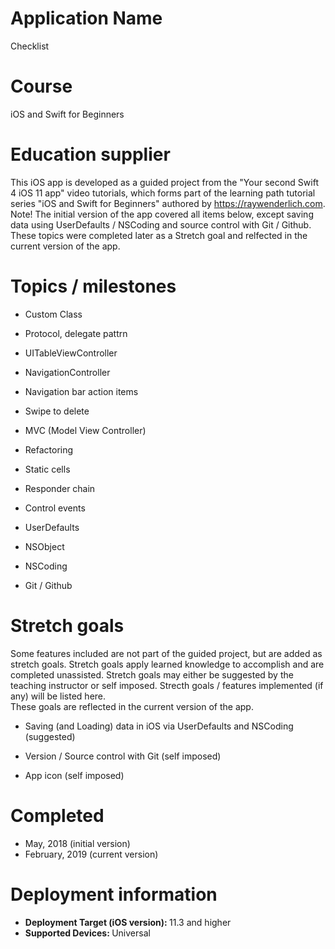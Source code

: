 # Application Name
Checklist

# Course
iOS and Swift for Beginners

# Education supplier
This iOS app is developed as a guided project from the "Your second Swift 4 iOS 11 app" video tutorials, which forms part of the learning path tutorial series "iOS and Swift for Beginners" authored by https://raywenderlich.com.
</br> Note! The initial version of the app covered all items below, except saving data using UserDefaults / NSCoding and source control with Git / Github. These topics were completed later as a Stretch goal and relfected in the current version of the app. 

# Topics / milestones

- Custom Class

- Protocol, delegate pattrn

- UITableViewController

- NavigationController

- Navigation bar action items

- Swipe to delete

- MVC (Model View Controller)

- Refactoring

- Static cells

- Responder chain

- Control events

- UserDefaults

- NSObject

- NSCoding

- Git / Github

# Stretch goals
Some features included are not part of the guided project, but are added as stretch goals. Stretch goals apply learned knowledge to accomplish and are completed unassisted. Stretch goals may either be suggested by the teaching instructor or self imposed. Strecth goals / features implemented (if any) will be listed here.
</br>These goals are reflected in the current version of the app.

- Saving (and Loading) data in iOS via UserDefaults and NSCoding (suggested)

- Version / Source control with Git (self imposed)

- App icon (self imposed)

# Completed
- May, 2018 (initial version)</br>
- February, 2019 (current version)

# Deployment information

- <strong>Deployment Target (iOS version): </strong>11.3 and higher
- <strong>Supported Devices: </strong>Universal
